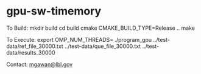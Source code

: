 # gpu-sw-timemory

To Build:
mkdir build
cd build
cmake CMAKE_BUILD_TYPE=Release ..
make

To Execute:
export OMP_NUM_THREADS=<number of GPUs available>
./program_gpu ../test-data/ref_file_30000.txt ../test-data/que_file_30000.txt ../test-data/results_30000

Contact: mgawan@lbl.gov
